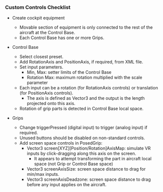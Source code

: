### Custom Controls Checklist

- Create cockpit equipment
  - Movable section of equipment is only connected to the rest of the aircraft at the Control Base.
  - Each Control Base has one or more Grips.

- Control Base
  - Select closest preset.
  - Add RotationAxis and PositionAxis, if required, from XML file.
  - Set input parameters.
    - Min, Max: setter limits of the Control Base
    - Rotation Max: maximum rotation multiplied with the scale parameter
  - Each input can be a rotation (for RotationAxis controls) or translation (for PositionAxis controls).
    - The axis is defined as Vector3 and the output is the length projected onto this axis.
  - Rotation of grip parts is detected in Control Base local space.

- Grips
  - Change triggerPressed (digital input) to trigger (analog input) if required.
  - Unused buttons should be disabled on non-standard controls.
  - Add screen space controls in PosedGrip:
    - Vector3 screen[XYZ]\[Position/Rotation]AxisMap: simulate VR inputs by click-dragging along this axis on the screen.
      - It appears to attempt transforming the part in aircraft local space (not Grip or Control Base space)
    - Vector3 screenAxisSize: screen space distance to drag for min/max inputs.
    - Vector3 screenAxisDeadzone: screen space distance to drag before any input applies on the aircraft.
